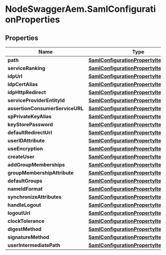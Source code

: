 # NodeSwaggerAem.SamlConfigurationProperties

## Properties

Name | Type | Description | Notes
------------ | ------------- | ------------- | -------------
**path** | [**SamlConfigurationPropertyItemsArray**](SamlConfigurationPropertyItemsArray.md) |  | [optional] 
**serviceRanking** | [**SamlConfigurationPropertyItemsLong**](SamlConfigurationPropertyItemsLong.md) |  | [optional] 
**idpUrl** | [**SamlConfigurationPropertyItemsString**](SamlConfigurationPropertyItemsString.md) |  | [optional] 
**idpCertAlias** | [**SamlConfigurationPropertyItemsString**](SamlConfigurationPropertyItemsString.md) |  | [optional] 
**idpHttpRedirect** | [**SamlConfigurationPropertyItemsBoolean**](SamlConfigurationPropertyItemsBoolean.md) |  | [optional] 
**serviceProviderEntityId** | [**SamlConfigurationPropertyItemsString**](SamlConfigurationPropertyItemsString.md) |  | [optional] 
**assertionConsumerServiceURL** | [**SamlConfigurationPropertyItemsString**](SamlConfigurationPropertyItemsString.md) |  | [optional] 
**spPrivateKeyAlias** | [**SamlConfigurationPropertyItemsString**](SamlConfigurationPropertyItemsString.md) |  | [optional] 
**keyStorePassword** | [**SamlConfigurationPropertyItemsString**](SamlConfigurationPropertyItemsString.md) |  | [optional] 
**defaultRedirectUrl** | [**SamlConfigurationPropertyItemsString**](SamlConfigurationPropertyItemsString.md) |  | [optional] 
**userIDAttribute** | [**SamlConfigurationPropertyItemsString**](SamlConfigurationPropertyItemsString.md) |  | [optional] 
**useEncryption** | [**SamlConfigurationPropertyItemsBoolean**](SamlConfigurationPropertyItemsBoolean.md) |  | [optional] 
**createUser** | [**SamlConfigurationPropertyItemsBoolean**](SamlConfigurationPropertyItemsBoolean.md) |  | [optional] 
**addGroupMemberships** | [**SamlConfigurationPropertyItemsBoolean**](SamlConfigurationPropertyItemsBoolean.md) |  | [optional] 
**groupMembershipAttribute** | [**SamlConfigurationPropertyItemsString**](SamlConfigurationPropertyItemsString.md) |  | [optional] 
**defaultGroups** | [**SamlConfigurationPropertyItemsArray**](SamlConfigurationPropertyItemsArray.md) |  | [optional] 
**nameIdFormat** | [**SamlConfigurationPropertyItemsString**](SamlConfigurationPropertyItemsString.md) |  | [optional] 
**synchronizeAttributes** | [**SamlConfigurationPropertyItemsArray**](SamlConfigurationPropertyItemsArray.md) |  | [optional] 
**handleLogout** | [**SamlConfigurationPropertyItemsBoolean**](SamlConfigurationPropertyItemsBoolean.md) |  | [optional] 
**logoutUrl** | [**SamlConfigurationPropertyItemsString**](SamlConfigurationPropertyItemsString.md) |  | [optional] 
**clockTolerance** | [**SamlConfigurationPropertyItemsLong**](SamlConfigurationPropertyItemsLong.md) |  | [optional] 
**digestMethod** | [**SamlConfigurationPropertyItemsString**](SamlConfigurationPropertyItemsString.md) |  | [optional] 
**signatureMethod** | [**SamlConfigurationPropertyItemsString**](SamlConfigurationPropertyItemsString.md) |  | [optional] 
**userIntermediatePath** | [**SamlConfigurationPropertyItemsString**](SamlConfigurationPropertyItemsString.md) |  | [optional] 


